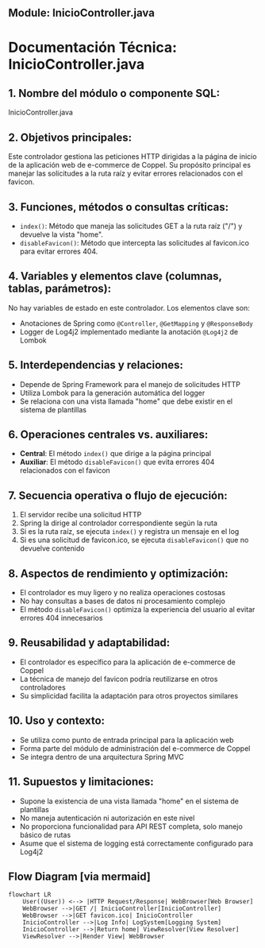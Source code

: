 ## Module: InicioController.java

# Documentación Técnica: InicioController.java

## 1. **Nombre del módulo o componente SQL:**
InicioController.java

## 2. **Objetivos principales:**
Este controlador gestiona las peticiones HTTP dirigidas a la página de inicio de la aplicación web de e-commerce de Coppel. Su propósito principal es manejar las solicitudes a la ruta raíz y evitar errores relacionados con el favicon.

## 3. **Funciones, métodos o consultas críticas:**
- `index()`: Método que maneja las solicitudes GET a la ruta raíz ("/") y devuelve la vista "home".
- `disableFavicon()`: Método que intercepta las solicitudes al favicon.ico para evitar errores 404.

## 4. **Variables y elementos clave (columnas, tablas, parámetros):**
No hay variables de estado en este controlador. Los elementos clave son:
- Anotaciones de Spring como `@Controller`, `@GetMapping` y `@ResponseBody`
- Logger de Log4j2 implementado mediante la anotación `@Log4j2` de Lombok

## 5. **Interdependencias y relaciones:**
- Depende de Spring Framework para el manejo de solicitudes HTTP
- Utiliza Lombok para la generación automática del logger
- Se relaciona con una vista llamada "home" que debe existir en el sistema de plantillas

## 6. **Operaciones centrales vs. auxiliares:**
- **Central**: El método `index()` que dirige a la página principal
- **Auxiliar**: El método `disableFavicon()` que evita errores 404 relacionados con el favicon

## 7. **Secuencia operativa o flujo de ejecución:**
1. El servidor recibe una solicitud HTTP
2. Spring la dirige al controlador correspondiente según la ruta
3. Si es la ruta raíz, se ejecuta `index()` y registra un mensaje en el log
4. Si es una solicitud de favicon.ico, se ejecuta `disableFavicon()` que no devuelve contenido

## 8. **Aspectos de rendimiento y optimización:**
- El controlador es muy ligero y no realiza operaciones costosas
- No hay consultas a bases de datos ni procesamiento complejo
- El método `disableFavicon()` optimiza la experiencia del usuario al evitar errores 404 innecesarios

## 9. **Reusabilidad y adaptabilidad:**
- El controlador es específico para la aplicación de e-commerce de Coppel
- La técnica de manejo del favicon podría reutilizarse en otros controladores
- Su simplicidad facilita la adaptación para otros proyectos similares

## 10. **Uso y contexto:**
- Se utiliza como punto de entrada principal para la aplicación web
- Forma parte del módulo de administración del e-commerce de Coppel
- Se integra dentro de una arquitectura Spring MVC

## 11. **Supuestos y limitaciones:**
- Supone la existencia de una vista llamada "home" en el sistema de plantillas
- No maneja autenticación ni autorización en este nivel
- No proporciona funcionalidad para API REST completa, solo manejo básico de rutas
- Asume que el sistema de logging está correctamente configurado para Log4j2
## Flow Diagram [via mermaid]
```mermaid
flowchart LR
    User((User)) <--> |HTTP Request/Response| WebBrowser[Web Browser]
    WebBrowser -->|GET /| InicioController[InicioController]
    WebBrowser -->|GET favicon.ico| InicioController
    InicioController -->|Log Info| LogSystem[Logging System]
    InicioController -->|Return home| ViewResolver[View Resolver]
    ViewResolver -->|Render View| WebBrowser
```
